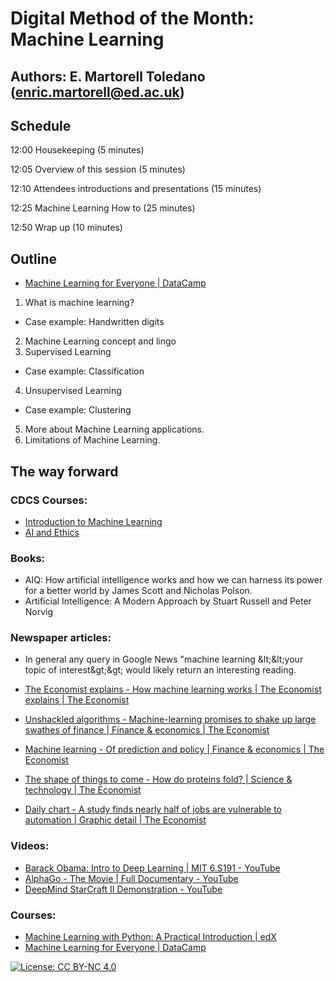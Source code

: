 # Digital Method of the Month: Machine Learning


## Authors: E. Martorell Toledano (enric.martorell@ed.ac.uk)

## Schedule

12:00 Housekeeping (5 minutes)

12:05 Overview of this session (5 minutes)

12:10 Attendees introductions and presentations (15 minutes)

12:25 Machine Learning How to (25 minutes)

12:50 Wrap up (10 minutes)

## Outline

- [Machine Learning for Everyone | DataCamp](https://learn.datacamp.com/courses/introduction-to-machine-learning-with-r)

1. What is machine learning?
  - Case example: Handwritten digits
2. Machine Learning concept and lingo
3. Supervised Learning
  - Case example: Classification
4. Unsupervised Learning
  - Case example: Clustering
5. More about Machine Learning applications.
6. Limitations of Machine Learning.

## The way forward 

### CDCS Courses:
- [Introduction to Machine Learning](https://www.cdcs.ed.ac.uk/events/intro-to-machine-learning)
- [AI and Ethics](https://www.cdcs.ed.ac.uk/events/ai-ethics)


### Books:

- AIQ: How artificial intelligence works and how we can harness its power for a better world by James Scott and Nicholas Polson.
- Artificial Intelligence: A Modern Approach by Stuart Russell and Peter Norvig

### Newspaper articles:

- In general any query in Google News &quot;machine learning \&lt;\&lt;your topic of interest\&gt;\&gt; would likely return an interesting reading.

- [The Economist explains - How machine learning works | The Economist explains | The Economist](https://www.economist.com/the-economist-explains/2015/05/13/how-machine-learning-works)
- [Unshackled algorithms - Machine-learning promises to shake up large swathes of finance | Finance &amp; economics | The Economist](https://www.economist.com/finance-and-economics/2017/05/25/machine-learning-promises-to-shake-up-large-swathes-of-finance)
- [Machine learning - Of prediction and policy | Finance &amp; economics | The Economist](https://www.economist.com/finance-and-economics/2016/08/20/of-prediction-and-policy)
- [The shape of things to come - How do proteins fold? | Science &amp; technology | The Economist](https://www.economist.com/science-and-technology/2020/11/30/how-do-proteins-fold)
- [Daily chart - A study finds nearly half of jobs are vulnerable to automation | Graphic detail | The Economist](https://www.economist.com/graphic-detail/2018/04/24/a-study-finds-nearly-half-of-jobs-are-vulnerable-to-automation)

### Videos:

- [Barack Obama: Intro to Deep Learning | MIT 6.S191 - YouTube](https://www.youtube.com/watch?v=l82PxsKHxYc)
- [AlphaGo - The Movie | Full Documentary - YouTube](https://www.youtube.com/watch?v=WXuK6gekU1Y)
- [DeepMind StarCraft II Demonstration - YouTube](https://www.youtube.com/watch?v=cUTMhmVh1qs)

### Courses:

- [Machine Learning with Python: A Practical Introduction | edX](https://www.edx.org/course/machine-learning-with-python-a-practical-introduct)
- [Machine Learning for Everyone | DataCamp](https://learn.datacamp.com/courses/introduction-to-machine-learning-with-r)


[![License: CC BY-NC 4.0](https://licensebuttons.net/l/by-nc/4.0/80x15.png)](https://creativecommons.org/licenses/by-nc/4.0/)

